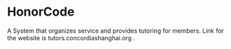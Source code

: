# HonorCode



A System that organizes service and provides tutoring for members. Link for the website is tutors.concordiashanghai.org . 

